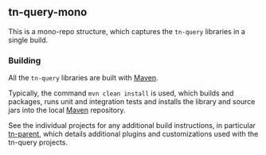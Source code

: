 ## tn-query-mono

This is a mono-repo structure, which captures the `tn-query` libraries in a single build.

### Building

All the `tn-query` libraries are built with [Maven](https://maven.apache.org/).

Typically, the command `mvn clean install` is used, which builds and packages, runs unit and integration tests and installs the library and source jars into the local 
[Maven](https://maven.apache.org/) repository.

See the individual projects for any additional build instructions, in particular [tn-parent](./tn-parent/README.md), which details additional plugins and customizations used with 
the tn-query projects.  